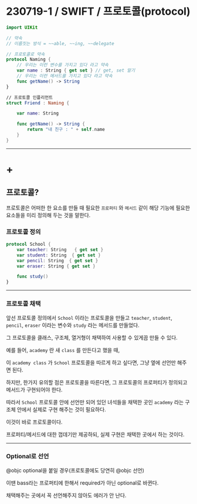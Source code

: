 # 230719-1 / SWIFT / 프로토콜(protocol)
```swift
import UIKit

// 약속
// 이름짓는 방식 = ~~able, ~~ing, ~~delegate

// 프로토콜로 약속
protocol Naming {
    // 우리는 이런 변수를 가지고 있다 라고 약속
    var name : String { get set } // get, set 알기
    // 우리는 이런 메서드를 가지고 있다 라고 약속
    func getName() -> String
}

// 프로토콜 인플리먼트
struct Friend : Naming {

    var name: String

    func getName() -> String {
        return "내 친구 : " + self.name
    }
}
```

--- 

# +

## 프로토콜?
프로토콜은 어떠한 한 요소를 만들 때 필요한 `프로퍼티` 와 `메서드` 같이 해당 기능에 필요한 요소들을 미리 정의해 두는 것을 말한다. 

### 프로토콜 정의

```swift
protocol School {
    var teacher: String   { get set }
    var student: String  { get set }
    var pencil: String  { get set }
    var eraser: String { get set } 

    func study()
}
```

---

### 프로토콜 채택

앞선 프로토콜 정의에서 `School` 이라는 프로토콜을 만들고 
`teacher`, `student`, `pencil`, `eraser` 이라는 변수와 `study` 라는 메서드를 만들었다.

그 프로토콜을 클래스, 구조체, 열거형이 채택하여 사용할 수 있게끔 만들 수 있다.

예를 들어, `academy` 란 새 `class` 를 만든다고 했을 때, 

이 `academy class` 가 `School` 프로토콜을 따르게 하고 싶다면, 그냥 옆에 선언만 해주면 된다.

하지만, 한가지 유의할 점은 프로토콜을 따른다면, 그 프로토콜의 프로퍼티가 정의되고 메서드가 구현되어야 한다.

따라서 `School` 프로토콜 안에 선언만 되어 있던 녀석들을 채택한 곳인 `academy` 라는 구조체 안에서 실제로 구현 해주는 것이 필요하다.

이것이 바로 프로토콜이다.

프로퍼티/메서드에 대한 껍데기만 제공하되, 실제 구현은 채택한 곳에서 하는 것이다.

---

### Optional로 선언

@objc optional을 붙일 경우(프로토콜에도 당연히 @objc 선언)

이땐 bass라는 프로퍼티에 한해서 required가 아닌 optional로 바뀐다.

채택해주는 곳에서 꼭 선언해주지 않아도 에러가 안 난다.
